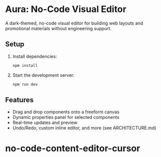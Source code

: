 # Aura: No-Code Visual Editor

A dark-themed, no-code visual editor for building web layouts and promotional materials without engineering support.

## Setup

1. Install dependencies:
   ```bash
   npm install
   ```
2. Start the development server:
   ```bash
   npm run dev
   ```

## Features
- Drag and drop components onto a freeform canvas
- Dynamic properties panel for selected components
- Real-time updates and preview
- Undo/Redo, custom inline editor, and more (see ARCHITECTURE.md)
# no-code-content-editor-cursor
